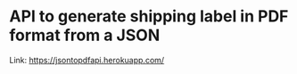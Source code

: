 # API to generate shipping label in PDF format from a JSON

Link: https://jsontopdfapi.herokuapp.com/
